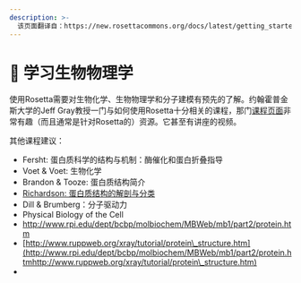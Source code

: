 ```yaml
---
description: >-
  该页面翻译自：https://new.rosettacommons.org/docs/latest/getting_started/Resources-for-learning-biophysics-and-computational-modeling
---
```


# 🙁 学习生物物理学

使用Rosetta需要对生物化学、生物物理学和分子建模有预先的了解。约翰霍普金斯大学的Jeff Gray教授一门与如何使用Rosetta十分相关的课程，那门[课程页面](http://graylab.jhu.edu/courses/540.414/)非常有趣（而且通常是针对Rosetta的）资源。它甚至有讲座的视频。

其他课程建议：

* Fersht: 蛋白质科学的结构与机制：酶催化和蛋白折叠指导
* Voet & Voet: 生物化学
* Brandon & Tooze: 蛋白质结构简介
* [Richardson: 蛋白质结构的解剖与分类](http://kinemage.biochem.duke.edu/teaching/anatax/)
* Dill & Brumberg：分子驱动力
* Physical Biology of the Cell
* [http://www.rpi.edu/dept/bcbp/molbiochem/MBWeb/mb1/part2/protein.htm  ](http://www.rpi.edu/dept/bcbp/molbiochem/MBWeb/mb1/part2/protein.htmhttp://www.ruppweb.org/xray/tutorial/protein\_structure.htm)
* [http://www.ruppweb.org/xray/tutorial/protein\_structure.htm](http://www.rpi.edu/dept/bcbp/molbiochem/MBWeb/mb1/part2/protein.htmhttp://www.ruppweb.org/xray/tutorial/protein\_structure.htm)
*



